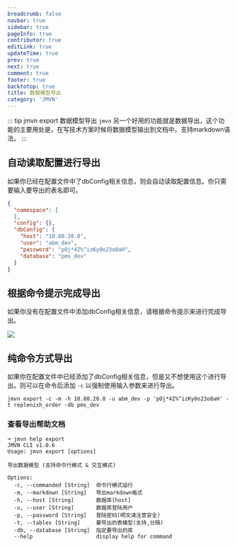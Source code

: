 ```yaml
---
breadcrumb: false
navbar: true
sidebar: true
pageInfo: true
contributor: true
editLink: true
updateTime: true
prev: true
next: true
comment: true
footer: true
backtotop: true
title: 数据模型导出
category: 'JMVN'
---
```


::: tip jmvn export 数据模型导出
`jmvn` 另一个好用的功能就是数据导出，这个功能的主要用处是，在写技术方案时候将数据模型输出到文档中。支持markdown语法。
:::


## 自动读取配置进行导出

如果你已经在配置文件中了dbConfig相关信息，则会自动读取配置信息。你只需要输入要导出的表名即可。

```json
{
  "namespace": [
  ],
  "config": {},
  "dbConfig": {
    "host": "10.80.20.8",
    "user": "abm_dev",
    "password": "pOj*4Z%^izKy0o23o8aH",
    "database": "pms_dev"
  }
}
```

## 根据命令提示完成导出

如果你没有在配置文件中添加dbConfig相关信息，请根据命令提示来进行完成导出。

![](https://img.springlearn.cn/learn_53218775085b88f319e37ca3811c5cd7.gif)

## 纯命令方式导出

如果你在配置文件中已经添加了dbConfig相关信息，但是又不想使用这个进行导出。则可以在命令后添加 `-c` 以强制使用输入参数来进行导出。

``` 
jmvn export -c -m -h 10.80.20.8 -u abm_dev -p 'pOj*4Z%^izKy0o23o8aH' -t replenish_order -db pms_dev
```

### 查看导出帮助文档

``` 
➜ jmvn help export                                                                                   
JMVN CLI v1.0.6
Usage: jmvn export [options]

导出数据模型 (支持命令行模式 & 交互模式)

Options:
  -c, --commanded [String]  命令行模式运行
  -m, --markdown [String]   导出markdown格式
  -h, --host [String]       数据库[host]
  -u, --user [String]       数据库登陆用户
  -p, --password [String]   登陆密码(明文请注意安全)
  -t, --tables [String]     要导出的表模型(支持,分隔)
  -db, --database [String]  指定要导出的库
  --help                    display help for command

```
